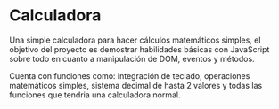 # Calculadora

Una simple calculadora para hacer cálculos matemáticos simples, el objetivo del proyecto es demostrar habilidades básicas con JavaScript sobre todo en cuanto a manipulación de DOM, eventos y métodos.

Cuenta con funciones como: integración de teclado, operaciones matemáticos simples, sistema decimal de hasta 2 valores y todas las funciones que tendria una calculadora normal.
